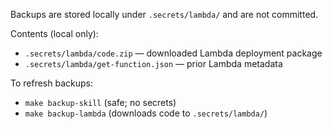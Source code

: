 Backups are stored locally under `.secrets/lambda/` and are not committed.

Contents (local only):
- `.secrets/lambda/code.zip` — downloaded Lambda deployment package
- `.secrets/lambda/get-function.json` — prior Lambda metadata

To refresh backups:
- `make backup-skill` (safe; no secrets)
- `make backup-lambda` (downloads code to `.secrets/lambda/`)

